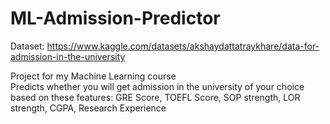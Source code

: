 # ML-Admission-Predictor
  
Dataset: https://www.kaggle.com/datasets/akshaydattatraykhare/data-for-admission-in-the-university  

Project for my Machine Learning course  
Predicts whether you will get admission in the university of your choice based on these features: GRE Score, TOEFL Score, SOP strength, LOR strength, CGPA, Research Experience
